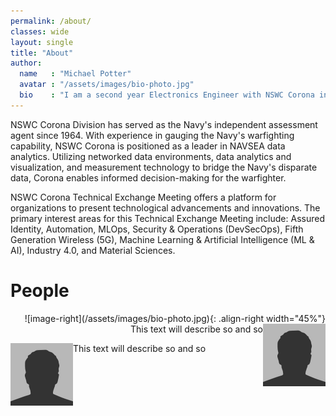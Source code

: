 ```yaml
---
permalink: /about/
classes: wide
layout: single
title: "About"
author:
  name   : "Michael Potter"
  avatar : "/assets/images/bio-photo.jpg"
  bio    : "I am a second year Electronics Engineer with NSWC Corona in AR43. I specialize in Machine Learning topics, currently acting as the principal investigator for ISEA of the Future - NSWC Corona."
---
```


NSWC Corona Division has served as the Navy's independent assessment agent since 1964. With experience in gauging the Navy's warfighting capability, NSWC Corona is positioned as a leader in NAVSEA data analytics. Utilizing networked data environments, data analytics and visualization, and measurement technology to bridge the Navy's disparate data, Corona enables informed decision-making for the warfighter. 

NSWC Corona Technical Exchange Meeting offers a platform for organizations to present technological advancements and innovations. The primary interest areas for this Technical Exchange Meeting include: Assured Identity, Automation, MLOps, Security & Operations (DevSecOps), Fifth Generation Wireless (5G), Machine Learning & Artificial Intelligence (ML & AI), Industry 4.0, and Material Sciences.

# People
<p align="right">
![image-right](/assets/images/bio-photo.jpg){: .align-right width="45%"}
<img align="right" width="100" height="100" src="https://github.com/mlpotter/ISEA-OTF-Corona-TEM-GEM/blob/master/assets/images/bio-photo.jpg"> This text will describe so and so
</p>

<img align="left" width="100" height="100" src="https://github.com/mlpotter/ISEA-OTF-Corona-TEM-GEM/blob/master/assets/images/bio-photo.jpg"> This text will describe so and so
